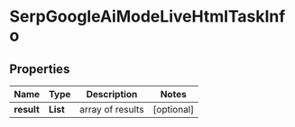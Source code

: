 # SerpGoogleAiModeLiveHtmlTaskInfo


## Properties

| Name | Type | Description | Notes |
|------------ | ------------- | ------------- | -------------|
**result** | **List<SerpGoogleAiModeLiveHtmlResultInfo>** | array of results |[optional]|